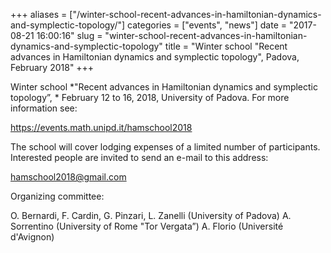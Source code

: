 +++
aliases = ["/winter-school-recent-advances-in-hamiltonian-dynamics-and-symplectic-topology/"]
categories = ["events", "news"]
date = "2017-08-21 16:00:16"
slug = "winter-school-recent-advances-in-hamiltonian-dynamics-and-symplectic-topology"
title = "Winter school \"Recent advances in Hamiltonian dynamics and symplectic topology\", Padova, February 2018"
+++

Winter school *"Recent advances in Hamiltonian dynamics and symplectic
topology”, * February 12 to 16, 2018, University of Padova. For more
information see:

<https://events.math.unipd.it/hamschool2018>

The school will cover lodging expenses of a limited number of
participants. Interested people are invited to send an e-mail to this
address:

<hamschool2018@gmail.com>

Organizing committee:

O. Bernardi, F. Cardin, G. Pinzari, L. Zanelli (University of Padova) A.
Sorrentino (University of Rome "Tor Vergata”) A. Florio (Université
d'Avignon)
